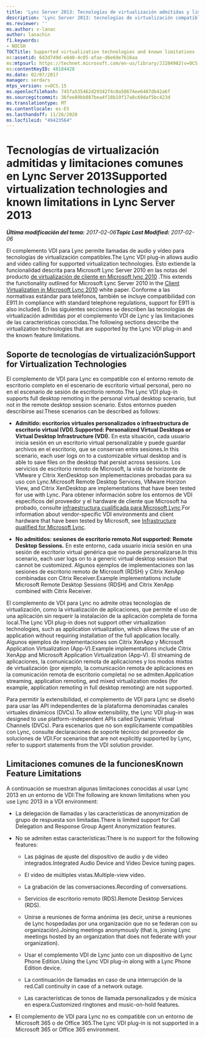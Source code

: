 ```yaml
---
title: 'Lync Server 2013: Tecnologías de virtualización admitidas y limitaciones comunes'
description: 'Lync Server 2013: tecnologías de virtualización compatibles y limitaciones conocidas.'
ms.reviewer: ''
ms.author: v-lanac
author: lanachin
f1.keywords:
- NOCSH
TOCTitle: Supported virtualization technologies and known limitations
ms:assetid: 6d3d749d-e840-4c05-afae-d6e69e7616aa
ms:mtpsurl: https://technet.microsoft.com/en-us/library/JJ204982(v=OCS.15)
ms:contentKeyID: 48184428
ms.date: 02/07/2017
manager: serdars
mtps_version: v=OCS.15
ms.openlocfilehash: 745fa535462d29342f4c0a58674ee6487db42a6f
ms.sourcegitcommit: 36fee89bb887bea4f18b19f17a8c69daf5bc423d
ms.translationtype: MT
ms.contentlocale: es-ES
ms.lasthandoff: 11/26/2020
ms.locfileid: "49423564"
---
```

# <a name="supported-virtualization-technologies-and-known-limitations-in-lync-server-2013"></a><span data-ttu-id="0300c-103">Tecnologías de virtualización admitidas y limitaciones comunes en Lync Server 2013</span><span class="sxs-lookup"><span data-stu-id="0300c-103">Supported virtualization technologies and known limitations in Lync Server 2013</span></span>

<div data-xmlns="http://www.w3.org/1999/xhtml">

<div class="topic" data-xmlns="http://www.w3.org/1999/xhtml" data-msxsl="urn:schemas-microsoft-com:xslt" data-cs="https://msdn.microsoft.com/">

<div data-asp="https://msdn2.microsoft.com/asp">



</div>

<div id="mainSection">

<div id="mainBody"><span data-ttu-id="0300c-104">

<span> </span></span><span class="sxs-lookup"><span data-stu-id="0300c-104">

<span> </span></span></span>

<span data-ttu-id="0300c-105">_**Última modificación del tema:** 2017-02-06_</span><span class="sxs-lookup"><span data-stu-id="0300c-105">_**Topic Last Modified:** 2017-02-06_</span></span>

<span data-ttu-id="0300c-106">El complemento VDI para Lync permite llamadas de audio y vídeo para tecnologías de virtualización compatibles.</span><span class="sxs-lookup"><span data-stu-id="0300c-106">The Lync VDI plug-in allows audio and video calling for supported virtualization technologies.</span></span> <span data-ttu-id="0300c-107">Esto extiende la funcionalidad descrita para Microsoft Lync Server 2010 en las notas del producto [de virtualización de cliente en Microsoft lync 2010](https://go.microsoft.com/fwlink/?linkid=330447) .</span><span class="sxs-lookup"><span data-stu-id="0300c-107">This extends the functionality outlined for Microsoft Lync Server 2010 in the [Client Virtualization in Microsoft Lync 2010](https://go.microsoft.com/fwlink/?linkid=330447) white paper.</span></span> <span data-ttu-id="0300c-108">Conforme a las normativas estándar para teléfonos, también se incluye compatibilidad con E911.</span><span class="sxs-lookup"><span data-stu-id="0300c-108">In compliance with standard telephone regulations, support for E911 is also included.</span></span> <span data-ttu-id="0300c-109">En las siguientes secciones se describen las tecnologías de virtualización admitidas por el complemento VDI de Lync y las limitaciones de las características conocidas.</span><span class="sxs-lookup"><span data-stu-id="0300c-109">The following sections describe the virtualization technologies that are supported by the Lync VDI plug-in and the known feature limitations.</span></span>

<div>

## <a name="support-for-virtualization-technologies"></a><span data-ttu-id="0300c-110">Soporte de tecnologías de virtualización</span><span class="sxs-lookup"><span data-stu-id="0300c-110">Support for Virtualization Technologies</span></span>

<span data-ttu-id="0300c-111">El complemento de VDI para Lync es compatible con el entorno remoto de escritorio completo en el escenario de escritorio virtual personal, pero no en el escenario de sesión de escritorio remoto.</span><span class="sxs-lookup"><span data-stu-id="0300c-111">The Lync VDI plug-in supports full desktop remoting in the personal virtual desktop scenario, but not in the remote desktop session scenario.</span></span> <span data-ttu-id="0300c-112">Estos entornos pueden describirse así:</span><span class="sxs-lookup"><span data-stu-id="0300c-112">These scenarios can be described as follows:</span></span>

  - <span data-ttu-id="0300c-113">**Admitido: escritorios virtuales personalizados o infraestructura de escritorio virtual (VDI).**</span><span class="sxs-lookup"><span data-stu-id="0300c-113">**Supported: Personalized Virtual Desktops or Virtual Desktop Infrastructure (VDI).**</span></span>   <span data-ttu-id="0300c-114">En esta situación, cada usuario inicia sesión en un escritorio virtual personalizable y puede guardar archivos en el escritorio, que se conservan entre sesiones.</span><span class="sxs-lookup"><span data-stu-id="0300c-114">In this scenario, each user logs on to a customizable virtual desktop and is able to save files on the desktop that persist across sessions.</span></span> <span data-ttu-id="0300c-115">Los servicios de escritorio remoto de Microsoft, la vista de horizonte de VMware y Citrix XenDesktop son implementaciones probadas para su uso con Lync.</span><span class="sxs-lookup"><span data-stu-id="0300c-115">Microsoft Remote Desktop Services, VMware Horizon View, and Citrix XenDesktop are implementations that have been tested for use with Lync.</span></span> <span data-ttu-id="0300c-116">Para obtener información sobre los entornos de VDI específicos del proveedor y el hardware de cliente que Microsoft ha probado, consulte [infraestructura cualificada para Microsoft Lync](https://go.microsoft.com/fwlink/?linkid=313435).</span><span class="sxs-lookup"><span data-stu-id="0300c-116">For information about vendor-specific VDI environments and client hardware that have been tested by Microsoft, see [Infrastructure qualified for Microsoft Lync](https://go.microsoft.com/fwlink/?linkid=313435).</span></span>

  - <span data-ttu-id="0300c-117">**No admitidos: sesiones de escritorio remoto.**</span><span class="sxs-lookup"><span data-stu-id="0300c-117">**Not supported: Remote Desktop Sessions.**</span></span>   <span data-ttu-id="0300c-118">En este entorno, cada usuario inicia sesión en una sesión de escritorio virtual genérica que no puede personalizarse.</span><span class="sxs-lookup"><span data-stu-id="0300c-118">In this scenario, each user logs on to a generic virtual desktop session that cannot be customized.</span></span> <span data-ttu-id="0300c-119">Algunos ejemplos de implementaciones son las sesiones de escritorio remoto de Microsoft (RDSH) y Citrix XenApp combinadas con Citrix Receiver.</span><span class="sxs-lookup"><span data-stu-id="0300c-119">Example implementations include Microsoft Remote Desktop Sessions (RDSH) and Citrix XenApp combined with Citrix Receiver.</span></span>

<span data-ttu-id="0300c-120">El complemento de VDI para Lync no admite otras tecnologías de virtualización, como la virtualización de aplicaciones, que permite el uso de una aplicación sin requerir la instalación de la aplicación completa de forma local.</span><span class="sxs-lookup"><span data-stu-id="0300c-120">The Lync VDI plug-in does not support other virtualization technologies, such as application virtualization, which allows the use of an application without requiring installation of the full application locally.</span></span> <span data-ttu-id="0300c-121">Algunos ejemplos de implementaciones son Citrix XenApp y Microsoft Application Virtualization (App-V).</span><span class="sxs-lookup"><span data-stu-id="0300c-121">Example implementations include Citrix XenApp and Microsoft Application Virtualization (App-V).</span></span> <span data-ttu-id="0300c-122">El streaming de aplicaciones, la comunicación remota de aplicaciones y los modos mixtos de virtualización (por ejemplo, la comunicación remota de aplicaciones en la comunicación remota de escritorio completa) no se admiten.</span><span class="sxs-lookup"><span data-stu-id="0300c-122">Application streaming, application remoting, and mixed virtualization modes (for example, application remoting in full desktop remoting) are not supported.</span></span>

<span data-ttu-id="0300c-123">Para permitir la extensibilidad, el complemento de VDI para Lync se diseñó para usar las API independientes de la plataforma denominadas canales virtuales dinámicos (DVCs).</span><span class="sxs-lookup"><span data-stu-id="0300c-123">To allow extensibility, the Lync VDI plug-in was designed to use platform-independent APIs called Dynamic Virtual Channels (DVCs).</span></span> <span data-ttu-id="0300c-124">Para escenarios que no son explícitamente compatibles con Lync, consulte declaraciones de soporte técnico del proveedor de soluciones de VDI.</span><span class="sxs-lookup"><span data-stu-id="0300c-124">For scenarios that are not explicitly supported by Lync, refer to support statements from the VDI solution provider.</span></span>

</div>

<div>

## <a name="known-feature-limitations"></a><span data-ttu-id="0300c-125">Limitaciones comunes de la funciones</span><span class="sxs-lookup"><span data-stu-id="0300c-125">Known Feature Limitations</span></span>

<span data-ttu-id="0300c-126">A continuación se muestran algunas limitaciones conocidas al usar Lync 2013 en un entorno de VDI:</span><span class="sxs-lookup"><span data-stu-id="0300c-126">The following are known limitations when you use Lync 2013 in a VDI environment:</span></span>

  - <span data-ttu-id="0300c-127">La delegación de llamadas y las características de anonymization de grupo de respuesta son limitadas.</span><span class="sxs-lookup"><span data-stu-id="0300c-127">There is limited support for Call Delegation and Response Group Agent Anonymization features.</span></span>

  - <span data-ttu-id="0300c-128">No se admiten estas características:</span><span class="sxs-lookup"><span data-stu-id="0300c-128">There is no support for the following features:</span></span>
    
      - <span data-ttu-id="0300c-129">Las páginas de ajuste del dispositivo de audio y de vídeo integrados.</span><span class="sxs-lookup"><span data-stu-id="0300c-129">Integrated Audio Device and Video Device tuning pages.</span></span>
    
      - <span data-ttu-id="0300c-130">El vídeo de múltiples vistas.</span><span class="sxs-lookup"><span data-stu-id="0300c-130">Multiple-view video.</span></span>
    
      - <span data-ttu-id="0300c-131">La grabación de las conversaciones.</span><span class="sxs-lookup"><span data-stu-id="0300c-131">Recording of conversations.</span></span>
    
      - <span data-ttu-id="0300c-132">Servicios de escritorio remoto (RDS).</span><span class="sxs-lookup"><span data-stu-id="0300c-132">Remote Desktop Services (RDS).</span></span>
    
      - <span data-ttu-id="0300c-133">Unirse a reuniones de forma anónima (es decir, unirse a reuniones de Lync hospedadas por una organización que no se federan con su organización).</span><span class="sxs-lookup"><span data-stu-id="0300c-133">Joining meetings anonymously (that is, joining Lync meetings hosted by an organization that does not federate with your organization).</span></span>
    
      - <span data-ttu-id="0300c-134">Usar el complemento VDI de Lync junto con un dispositivo de Lync Phone Edition.</span><span class="sxs-lookup"><span data-stu-id="0300c-134">Using the Lync VDI plug-in along with a Lync Phone Edition device.</span></span>
    
      - <span data-ttu-id="0300c-135">La continuación de llamadas en caso de una interrupción de la red.</span><span class="sxs-lookup"><span data-stu-id="0300c-135">Call continuity in case of a network outage.</span></span>
    
      - <span data-ttu-id="0300c-136">Las características de tonos de llamada personalizados y de música en espera.</span><span class="sxs-lookup"><span data-stu-id="0300c-136">Customized ringtones and music-on-hold features.</span></span>

  - <span data-ttu-id="0300c-137">El complemento de VDI para Lync no es compatible con un entorno de Microsoft 365 o de Office 365.</span><span class="sxs-lookup"><span data-stu-id="0300c-137">The Lync VDI plug-in is not supported in a Microsoft 365 or Office 365 environment.</span></span>

<span data-ttu-id="0300c-138"></div>

</div>

<span> </span>

</div>

</div>

</span><span class="sxs-lookup"><span data-stu-id="0300c-138"></div>

</div>

<span> </span>

</div>

</div>

</span></span></div>

